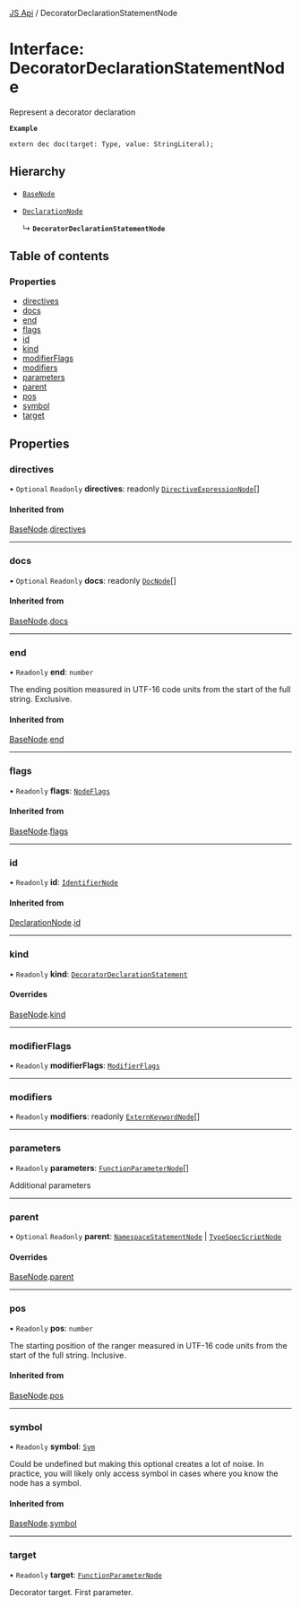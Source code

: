 [JS Api](../index.md) / DecoratorDeclarationStatementNode

# Interface: DecoratorDeclarationStatementNode

Represent a decorator declaration

**`Example`**

```typespec
extern dec doc(target: Type, value: StringLiteral);
```

## Hierarchy

- [`BaseNode`](BaseNode.md)

- [`DeclarationNode`](DeclarationNode.md)

  ↳ **`DecoratorDeclarationStatementNode`**

## Table of contents

### Properties

- [directives](DecoratorDeclarationStatementNode.md#directives)
- [docs](DecoratorDeclarationStatementNode.md#docs)
- [end](DecoratorDeclarationStatementNode.md#end)
- [flags](DecoratorDeclarationStatementNode.md#flags)
- [id](DecoratorDeclarationStatementNode.md#id)
- [kind](DecoratorDeclarationStatementNode.md#kind)
- [modifierFlags](DecoratorDeclarationStatementNode.md#modifierflags)
- [modifiers](DecoratorDeclarationStatementNode.md#modifiers)
- [parameters](DecoratorDeclarationStatementNode.md#parameters)
- [parent](DecoratorDeclarationStatementNode.md#parent)
- [pos](DecoratorDeclarationStatementNode.md#pos)
- [symbol](DecoratorDeclarationStatementNode.md#symbol)
- [target](DecoratorDeclarationStatementNode.md#target)

## Properties

### directives

• `Optional` `Readonly` **directives**: readonly [`DirectiveExpressionNode`](DirectiveExpressionNode.md)[]

#### Inherited from

[BaseNode](BaseNode.md).[directives](BaseNode.md#directives)

___

### docs

• `Optional` `Readonly` **docs**: readonly [`DocNode`](DocNode.md)[]

#### Inherited from

[BaseNode](BaseNode.md).[docs](BaseNode.md#docs)

___

### end

• `Readonly` **end**: `number`

The ending position measured in UTF-16 code units from the start of the
full string. Exclusive.

#### Inherited from

[BaseNode](BaseNode.md).[end](BaseNode.md#end)

___

### flags

• `Readonly` **flags**: [`NodeFlags`](../enums/NodeFlags.md)

#### Inherited from

[BaseNode](BaseNode.md).[flags](BaseNode.md#flags)

___

### id

• `Readonly` **id**: [`IdentifierNode`](IdentifierNode.md)

#### Inherited from

[DeclarationNode](DeclarationNode.md).[id](DeclarationNode.md#id)

___

### kind

• `Readonly` **kind**: [`DecoratorDeclarationStatement`](../enums/SyntaxKind.md#decoratordeclarationstatement)

#### Overrides

[BaseNode](BaseNode.md).[kind](BaseNode.md#kind)

___

### modifierFlags

• `Readonly` **modifierFlags**: [`ModifierFlags`](../enums/ModifierFlags.md)

___

### modifiers

• `Readonly` **modifiers**: readonly [`ExternKeywordNode`](ExternKeywordNode.md)[]

___

### parameters

• `Readonly` **parameters**: [`FunctionParameterNode`](FunctionParameterNode.md)[]

Additional parameters

___

### parent

• `Optional` `Readonly` **parent**: [`NamespaceStatementNode`](NamespaceStatementNode.md) \| [`TypeSpecScriptNode`](TypeSpecScriptNode.md)

#### Overrides

[BaseNode](BaseNode.md).[parent](BaseNode.md#parent)

___

### pos

• `Readonly` **pos**: `number`

The starting position of the ranger measured in UTF-16 code units from the
start of the full string. Inclusive.

#### Inherited from

[BaseNode](BaseNode.md).[pos](BaseNode.md#pos)

___

### symbol

• `Readonly` **symbol**: [`Sym`](Sym.md)

Could be undefined but making this optional creates a lot of noise. In practice,
you will likely only access symbol in cases where you know the node has a symbol.

#### Inherited from

[BaseNode](BaseNode.md).[symbol](BaseNode.md#symbol)

___

### target

• `Readonly` **target**: [`FunctionParameterNode`](FunctionParameterNode.md)

Decorator target. First parameter.
